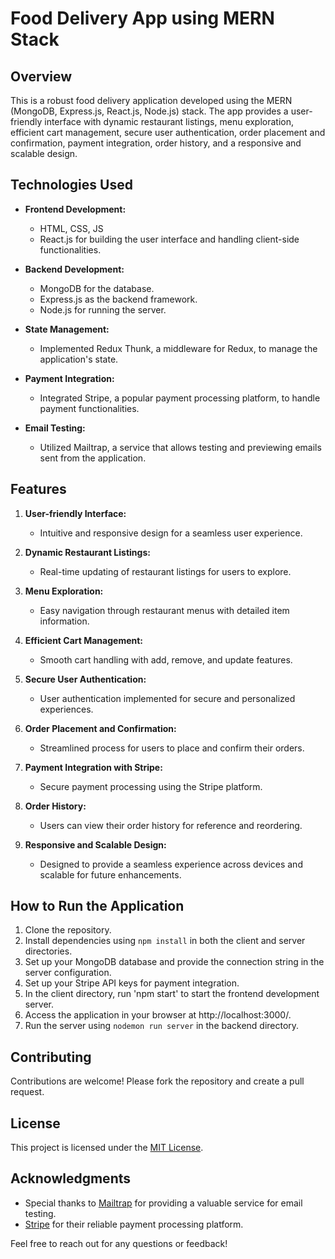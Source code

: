 
# Food Delivery App using MERN Stack

## Overview

This is a robust food delivery application developed using the MERN (MongoDB, Express.js, React.js, Node.js) stack. The app provides a user-friendly interface with dynamic restaurant listings, menu exploration, efficient cart management, secure user authentication, order placement and confirmation, payment integration, order history, and a responsive and scalable design.

## Technologies Used

- **Frontend Development:**
  - HTML, CSS, JS
  - React.js for building the user interface and handling client-side functionalities.

- **Backend Development:**
  - MongoDB for the database.
  - Express.js as the backend framework.
  - Node.js for running the server.

- **State Management:**
  - Implemented Redux Thunk, a middleware for Redux, to manage the application's state.

- **Payment Integration:**
  - Integrated Stripe, a popular payment processing platform, to handle payment functionalities.

- **Email Testing:**
  - Utilized Mailtrap, a service that allows testing and previewing emails sent from the application.

## Features

1. **User-friendly Interface:**
   - Intuitive and responsive design for a seamless user experience.

2. **Dynamic Restaurant Listings:**
   - Real-time updating of restaurant listings for users to explore.

3. **Menu Exploration:**
   - Easy navigation through restaurant menus with detailed item information.

4. **Efficient Cart Management:**
   - Smooth cart handling with add, remove, and update features.

5. **Secure User Authentication:**
   - User authentication implemented for secure and personalized experiences.

6. **Order Placement and Confirmation:**
   - Streamlined process for users to place and confirm their orders.

7. **Payment Integration with Stripe:**
   - Secure payment processing using the Stripe platform.

8. **Order History:**
   - Users can view their order history for reference and reordering.

9. **Responsive and Scalable Design:**
   - Designed to provide a seamless experience across devices and scalable for future enhancements.

## How to Run the Application

1. Clone the repository.
2. Install dependencies using `npm install` in both the client and server directories.
3. Set up your MongoDB database and provide the connection string in the server configuration.
4. Set up your Stripe API keys for payment integration.
5. In the client directory, run 'npm start' to start the frontend development server.
6. Access the application in your browser at http://localhost:3000/.
7. Run the server using `nodemon run server` in the backend directory.

## Contributing

Contributions are welcome! Please fork the repository and create a pull request.

## License

This project is licensed under the [MIT License](LICENSE).

## Acknowledgments

- Special thanks to [Mailtrap](https://mailtrap.io/) for providing a valuable service for email testing.
- [Stripe](https://stripe.com/) for their reliable payment processing platform.

Feel free to reach out for any questions or feedback!
